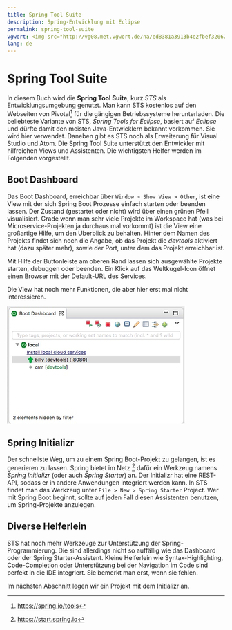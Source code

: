 ```yaml
---
title: Spring Tool Suite
description: Spring-Entwicklung mit Eclipse
permalink: spring-tool-suite
vgwort: <img src="http://vg08.met.vgwort.de/na/ed8381a3913b4e2fbef32062a40e7111" width="1" height="1" alt=">
lang: de
---
```

# Spring Tool Suite

In diesem Buch wird die **Spring Tool Suite**, kurz *STS* als Entwicklungsumgebung genutzt. Man kann STS kostenlos auf den Webseiten von Pivotal[^1] für die gängigen Betriebssysteme herunterladen. Die beliebteste Variante von STS, *Spring Tools for Eclipse*, basiert auf *Eclipse* und dürfte damit den meisten Java-Entwicklern bekannt vorkommen. Sie wird hier verwendet. Daneben gibt es STS noch als Erweiterung für Visual Studio und Atom. Die Spring Tool Suite unterstützt den Entwickler mit hilfreichen Views und Assistenten. Die wichtigsten Helfer werden im Folgenden vorgestellt.


## Boot Dashboard

Das Boot Dashboard, erreichbar über `Window > Show View > Other`, ist eine View mit der sich Spring Boot Prozesse einfach starten oder beenden lassen. Der Zustand (gestartet oder nicht) wird über einen grünen Pfeil visualisiert. Grade wenn man sehr viele Projekte im Workspace hat (was bei Microservice-Projekten ja durchaus mal vorkommt) ist die View eine großartige Hilfe, um den Überblick zu behalten. Hinter dem Namen des Projekts findet sich noch die Angabe, ob das Projekt die *devtools* aktiviert hat (dazu später mehr), sowie der Port, unter dem das Projekt erreichbar ist.

Mit Hilfe der Buttonleiste am oberen Rand lassen sich ausgewählte Projekte starten, debuggen oder beenden. Ein Klick auf das Weltkugel-Icon öffnet einen Browser mit der Default-URL des Services. 

Die View hat noch mehr Funktionen, die aber hier erst mal nicht interessieren.

![Boot Dashboard](./images/spring-boot-dashboard.jpg)


## Spring Initializr

Der schnellste Weg, um zu einem Spring Boot-Projekt zu gelangen, ist es generieren zu lassen. Spring bietet im Netz [^2] dafür ein Werkzeug namens *Spring Initializr* (oder auch *Spring Starter*) an. Der Initializr hat eine REST-API, sodass er in andere Anwendungen integriert werden kann. In STS findet man das Werkzeug unter `File > New > Spring Starter` Project. Wer mit Spring Boot beginnt, sollte auf jeden Fall diesen Assistenten benutzen, um Spring-Projekte anzulegen.

## Diverse Helferlein

STS hat noch mehr Werkzeuge zur Unterstützung der Spring-Programmierung. Die sind allerdings nicht so auffällig wie das Dashboard oder der Spring Starter-Assistent. Kleine Helferlein wie Syntax-Highlighting, Code-Completion oder Unterstützung bei der Navigation im Code sind perfekt in die IDE integriert. Sie bemerkt man erst, wenn sie fehlen.


Im nächsten Abschnitt legen wir ein Projekt mit dem Initializr an.

[^1]:https://spring.io/tools
[^2]: https://start.spring.io

